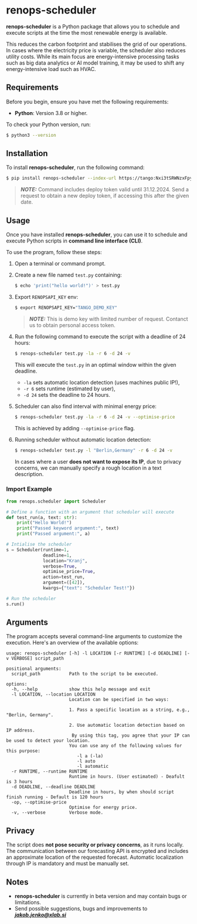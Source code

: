 # renops-scheduler

**renops-scheduler** is a Python package that allows you to schedule and execute scripts at the time the most renewable energy is available.

This reduces the carbon footprint and stabilises the grid of our operations. In cases where the electricity price is variable, the scheduler also reduces utility costs. While its main focus are energy-intensive processing tasks such as big data analytics or AI model training, it may be used to shift any energy-intensive load such as HVAC.

## Requirements

Before you begin, ensure you have met the following requirements:

- **Python**: Version 3.8 or higher.

To check your Python version, run:

```bash
$ python3 --version
```

## Installation

To install **renops-scheduler**, run the following command:

```bash
$ pip install renops-scheduler --index-url https://tango:Nxi3tSRWNzxFpyAxdATv@gitlab.xlab.si/api/v4/projects/2476/packages/pypi/simple
```

> **_NOTE:_** Command includes deploy token valid until 31.12.2024. Send a request to obtain a new deploy token, if accessing this after the given date.

## Usage

Once you have installed **renops-scheduler**, you can use it to schedule and execute Python scripts in **command line interface (CLI)**.

To use the program, follow these steps:

1. Open a terminal or command prompt.
2. Create a new file named `test.py` containing:

    ```bash
    $ echo 'print("hello world!")' > test.py
    ```
3. Export `RENOPSAPI_KEY` env:

    ```bash
    $ export RENOPSAPI_KEY="TANGO_DEMO_KEY" 
    ```
    > **_NOTE:_** This is demo key with limited number of request. Contanct us to obtain personal access token. 
4. Run the following command to execute the script with a deadline of 24 hours:

    ```bash
    $ renops-scheduler test.py -la -r 6 -d 24 -v
    ```

    This will execute the `test.py` in an optimal window within the given deadline. 

    -  `-la` sets automatic location detection (uses machines public IP!),
    - `-r 6` sets runtime (estimated by user), 
    - `-d 24` sets the deadline to 24 hours. 

5. Scheduler can also find interval with minimal energy price:

    ```bash
    $ renops-scheduler test.py -la -r 6 -d 24 -v --optimise-price
    ```

    This is achieved by adding `--optimise-price` flag.

6. Running scheduler without automatic location detection:
    ```bash
    $ renops-scheduler test.py -l "Berlin,Germany" -r 6 -d 24 -v
    ```    
    In cases where a user **does not want to expose its IP**, due to privacy concerns, we can manually specify a rough location in a text description.

### Import Example
```python
from renops.scheduler import Scheduler

# Define a function with an argument that scheduler will execute
def test_run(a, text: str):
    print("Hello World!")
    print("Passed keyword argument:", text)
    print("Passed argument:", a)

# Intialise the scheduler
s = Scheduler(runtime=1,
              deadline=1,
              location="Kranj",
              verbose=True,
              optimise_price=True,
              action=test_run,
              argument=([42]),
              kwargs={"text": "Scheduler Test!"})

# Run the scheduler
s.run()
```

## Arguments
The program accepts several command-line arguments to customize the execution. Here's an overview of the available options:

```
usage: renops-scheduler [-h] -l LOCATION [-r RUNTIME] [-d DEADLINE] [-v VERBOSE] script_path

positional arguments:
  script_path           Path to the script to be executed.

options:
  -h, --help            show this help message and exit
  -l LOCATION, --location LOCATION
                        Location can be specified in two ways:
                        
                        1. Pass a specific location as a string, e.g., "Berlin, Germany".
                        
                        2. Use automatic location detection based on IP address.
                         By using this tag, you agree that your IP can be used to detect your location.
                        You can use any of the following values for this purpose:
                           -l a (-la)
                           -l auto
                           -l automatic
  -r RUNTIME, --runtime RUNTIME
                        Runtime in hours. (User estimated) - Deafult is 3 hours
  -d DEADLINE, --deadline DEADLINE
                        Deadline in hours, by when should script finish running - Default is 120 hours
  -op, --optimise-price
                        Optimise for energy price.
  -v, --verbose         Verbose mode.
```
## Privacy

The script does **not pose security or privacy concerns**, as it runs locally. The communication between our forecasting API is encrypted and includes an approximate location of the requested forecast. Automatic localization through IP is mandatory and must be manually set.
 
## Notes

- **renops-scheduler** is currently in beta version and may contain bugs or limitations.
- Send possible suggestions, bugs and improvements to ***jakob.jenko@xlab.si***

